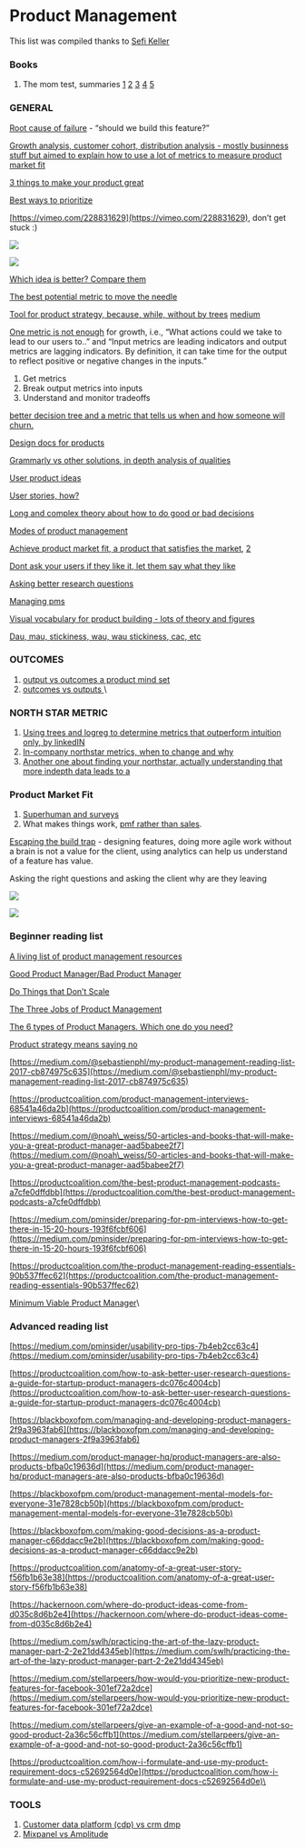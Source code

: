 # Product Management

This list was compiled thanks to [Sefi Keller](https://www.linkedin.com/in/sefikeller/?originalSubdomain=il)

### Books

1. The mom test, summaries [1](https://www.wilselby.com/2020/06/the-mom-test-summary-and-insights/#:\~:text=What%20is%20'The%20Mom%20Test,to%20facts%20instead%20of%20opinions.) [2](https://feelinspired.medium.com/things-i-learnt-the-mom-test-by-rob-fitzpatrick-9d9d58ce8098) [3](https://www.slideshare.net/xamde/summary-of-the-mom-test) [4](https://lifeclub.org/books/the-mom-test-rob-fitzpatrick-review-summary) [5](https://booksconcepts.com/the-mom-test-by-rob-fitzpatrick/)

### GENERAL

[Root cause of failure](https://www.youtube.com/watch?v=9dccd8lihpQ) - “should we build this feature?”

[Growth analysis, customer cohort, distribution analysis - mostly businness stuff but aimed to explain how to use a lot of metrics to measure product market fit](https://tribecap.co/a-quantitative-approach-to-product-market-fit/)

[3 things to make your product great](http://paulbuchheit.blogspot.com/2010/02/if-your-product-is-great-it-doesnt-need.html)

[Best ways to prioritize](https://www.quora.com/Product-Management/What-are-the-best-ways-to-prioritize-a-list-of-product-features)

[https://vimeo.com/228831629](https://vimeo.com/228831629), don’t get stuck :)

![](https://lh3.googleusercontent.com/lfaagtSwfLv38zlhEn54fbDvQmqOOWI3MiVunmlDeKcF6YJtEHGCQ2NbjXrQCrtYgkQCaG9GRSf5a-gyaKoWzyXTTghHrw0aP32c0maP5YwfYEb6DcaMTfP0nyIaDcAiFmlOFzw0)

![](https://lh3.googleusercontent.com/soo6\_0ds8ORPwD-5ZPFnze1iR8ZJyTSKn2iYh2HQyKmkaPaVcObm1iP1d4Fa90aYqfX3hYLY1izLUT7rnu87XrDdtWh33eQEafPziD9MCzZrXjWIA2Fxkt-h5pTgcKWy7lXfvtZx)

[Which idea is better? Compare them](https://www.mindtheproduct.com/2017/10/critical-thinking-product-teams-teresa-torres/)&#x20;

[The best potential metric to move the needle ](https://www.youtube.com/watch?v=ri9X02dPXlY)

[Tool for product strategy, because, while, without by trees](https://www.youtube.com/watch?v=H8Xlrd2QGmU) [medium](https://medium.com/@johnpcutler/a-better-roadmap-mind-map-mousetrap-cdbacaaa664b)

[One metric is not enough](https://brianbalfour.com/essays/north-star-metric-growth) for growth, i.e., “What actions could we take to lead to our users to..” and “Input metrics are leading indicators and output metrics are lagging indicators. By definition, it can take time for the output to reflect positive or negative changes in the inputs.”&#x20;

1. Get metrics
2. Break output metrics into inputs
3. Understand and monitor tradeoffs

[better decision tree and a metric that tells us when and how someone will churn.](https://www.sisense.com/blog/find-north-star/)

[Design docs for products](https://productcoalition.com/how-i-formulate-and-use-my-product-requirement-docs-c52692564d0e)

[Grammarly vs other solutions, in depth analysis of qualities](https://medium.com/stellarpeers/give-an-example-of-a-good-and-not-so-good-product-2a36c56cffb1)

[User product ideas](https://hackernoon.com/where-do-product-ideas-come-from-d035c8d6b2e4)

[User stories, how?](https://productcoalition.com/anatomy-of-a-great-user-story-f56fb1b63e38)

[Long and complex theory about how to do good or bad decisions ](https://blackboxofpm.com/making-good-decisions-as-a-product-manager-c66ddacc9e2b)

[Modes of product management](https://blackboxofpm.com/product-management-mental-models-for-everyone-31e7828cb50b)

[Achieve product market fit, a product that satisfies the market](https://www.forbes.com/sites/hayleyleibson/2018/01/18/how-to-achieve-product-market-fit/#237def48476b), [2](https://a16z.com/2017/02/18/12-things-about-product-market-fit/)

[Dont ask your users if they like it, let them say what they like](https://medium.com/pminsider/usability-pro-tips-7b4eb2cc63c4)

[Asking better research questions](https://productcoalition.com/how-to-ask-better-user-research-questions-a-guide-for-startup-product-managers-dc076c4004cb)

[Managing pms](https://blackboxofpm.com/managing-and-developing-product-managers-2f9a3963fab6)

[Visual vocabulary for product building - lots of theory and figures](https://productlogic.org/2014/09/13/the-product-triangle-a-visual-vocabulary-for-product-building/)

[Dau, mau, stickiness, wau, wau stickiness, cac, etc](https://www.geckoboard.com/learn/kpi-examples/startup-kpis/dau-mau-ratio/)

### OUTCOMES

1. [output vs outcomes a product mind set](https://medium.com/product-management-in-minutes/output-vs-outcome-a-product-mindset-499735230ce)
2. [outcomes vs outputs ](https://medium.com/is-that-product-management/product-management-by-outcomes-vs-outputs-45acdefd1efd)\


### NORTH STAR METRIC

1. [Using trees and logreg to determine metrics that outperform intuition only, by linkedIN](http://papers.www2017.com.au.s3-website-ap-southeast-2.amazonaws.com/companion/p617.pdf)
2. [In-company northstar metrics, when to change and why](https://amplitude.com/blog/evolving-the-product-north-star-metric)
3. [Another one about finding your northstar, actually understanding that more indepth data leads to a](https://www.sisense.com/blog/find-north-star/)

### Product Market Fit

1. [Superhuman and surveys](https://firstround.com/review/how-superhuman-built-an-engine-to-find-product-market-fit/)
2. What makes things work, [pmf rather than sales](https://blog.betterplanning.co/whats-different-about-govtech-1e3e1fc25963).

[Escaping the build trap](https://www.youtube.com/watch?v=DmJXpI7OJuY\&feature=youtu.be) - designing features, doing more agile work without a brain is not a value for the client, using analytics can help us understand of a feature has value.

Asking the right questions and asking the client why are they leaving

![](https://lh3.googleusercontent.com/XUq7djFLFMdHsmVTlVL6V2EjmKV2MSVw38w6FSiSONmL6ctdET4gOQmGjPz9sH94FwQJI0IEQXH6DcQa0dGHAXqb0lYRA4kNvKkd2oBM0ymaXQJ-F\_\_UOzCWZSl1iCGtzpZqJds3)

![](https://lh3.googleusercontent.com/-iyLLS4NFG4RS66aAeWX3h9j\_QORnvfUefXVCiDMNZ8K\_vPuljKCMmviNbnmubYafEgCaBaWD7N2vv7jAnxKaYRbCFKThBpsfYaUbeJtzssUxRI4Ndkg81cMbjr\_7XJPu7Hoe76n)

### Beginner reading list

[A living list of product management resources](https://artplusmarketing.com/a-living-list-of-product-management-resources-c5dddbff8b12)

[Good Product Manager/Bad Product Manager](https://a16z.com/2012/06/15/good-product-managerbad-product-manager/)

[Do Things that Don’t Scale](http://paulgraham.com/ds.html)

[The Three Jobs of Product Management](https://productcoalition.com/three-jobs-of-product-management-9e006f944bc7)

[The 6 types of Product Managers. Which one do you need?](https://medium.com/@kit\_ulrich/the-6-types-of-product-managers-which-one-do-you-need-75c2e66dd592)

[Product strategy means saying no](https://www.intercom.com/blog/product-strategy-means-saying-no/)

[https://medium.com/@sebastienphl/my-product-management-reading-list-2017-cb874975c635](https://medium.com/@sebastienphl/my-product-management-reading-list-2017-cb874975c635)

[https://productcoalition.com/product-management-interviews-68541a46da2b](https://productcoalition.com/product-management-interviews-68541a46da2b)

[https://medium.com/@noah\_weiss/50-articles-and-books-that-will-make-you-a-great-product-manager-aad5babee2f7](https://medium.com/@noah\_weiss/50-articles-and-books-that-will-make-you-a-great-product-manager-aad5babee2f7)

[https://productcoalition.com/the-best-product-management-podcasts-a7cfe0dffdbb](https://productcoalition.com/the-best-product-management-podcasts-a7cfe0dffdbb)

[https://medium.com/pminsider/preparing-for-pm-interviews-how-to-get-there-in-15-20-hours-193f6fcbf606](https://medium.com/pminsider/preparing-for-pm-interviews-how-to-get-there-in-15-20-hours-193f6fcbf606)

[https://productcoalition.com/the-product-management-reading-essentials-90b537ffec62](https://productcoalition.com/the-product-management-reading-essentials-90b537ffec62)

[Minimum Viable Product Manager](https://blackboxofpm.com/mvpm-minimum-viable-product-manager-e1aeb8dd421)\


### Advanced reading list

[https://medium.com/pminsider/usability-pro-tips-7b4eb2cc63c4](https://medium.com/pminsider/usability-pro-tips-7b4eb2cc63c4)

[https://productcoalition.com/how-to-ask-better-user-research-questions-a-guide-for-startup-product-managers-dc076c4004cb](https://productcoalition.com/how-to-ask-better-user-research-questions-a-guide-for-startup-product-managers-dc076c4004cb)

[https://blackboxofpm.com/managing-and-developing-product-managers-2f9a3963fab6](https://blackboxofpm.com/managing-and-developing-product-managers-2f9a3963fab6)

[https://medium.com/product-manager-hq/product-managers-are-also-products-bfba0c19636d](https://medium.com/product-manager-hq/product-managers-are-also-products-bfba0c19636d)

[https://blackboxofpm.com/product-management-mental-models-for-everyone-31e7828cb50b](https://blackboxofpm.com/product-management-mental-models-for-everyone-31e7828cb50b)

[https://blackboxofpm.com/making-good-decisions-as-a-product-manager-c66ddacc9e2b](https://blackboxofpm.com/making-good-decisions-as-a-product-manager-c66ddacc9e2b)

[https://productcoalition.com/anatomy-of-a-great-user-story-f56fb1b63e38](https://productcoalition.com/anatomy-of-a-great-user-story-f56fb1b63e38)

[https://hackernoon.com/where-do-product-ideas-come-from-d035c8d6b2e4](https://hackernoon.com/where-do-product-ideas-come-from-d035c8d6b2e4)

[https://medium.com/swlh/practicing-the-art-of-the-lazy-product-manager-part-2-2e21dd4345eb](https://medium.com/swlh/practicing-the-art-of-the-lazy-product-manager-part-2-2e21dd4345eb)

[https://medium.com/stellarpeers/how-would-you-prioritize-new-product-features-for-facebook-301ef72a2dce](https://medium.com/stellarpeers/how-would-you-prioritize-new-product-features-for-facebook-301ef72a2dce)

[https://medium.com/stellarpeers/give-an-example-of-a-good-and-not-so-good-product-2a36c56cffb1](https://medium.com/stellarpeers/give-an-example-of-a-good-and-not-so-good-product-2a36c56cffb1)

[https://productcoalition.com/how-i-formulate-and-use-my-product-requirement-docs-c52692564d0e](https://productcoalition.com/how-i-formulate-and-use-my-product-requirement-docs-c52692564d0e)\


### TOOLS

1. [Customer data platform (cdp) vs crm dmp](https://econsultancy.com/what-is-a-customer-data-platform-how-is-it-different-from-a-dmp-or-crm/)
2. [Mixpanel vs Amplitude](https://mcgaw.io/blog/mixpanel-vs-amplitude/)
